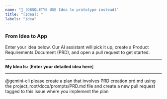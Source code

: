 ```yaml
---
name: "🚀 [OBSOLETYE USE Idea to prototype instead]"
title: "[Idea]: "
labels: "idea"
---
```


### From Idea to App

Enter your idea below. Our AI assistant will pick it up, create a Product Requirements Document (PRD), and open a pull request to get started.

---

**My Idea Is:**
[**Enter your detailed idea here**]

---

@gemini-cli please create a plan that involves PRD creation prd.md using the project_root/docs/prompts/PRD.md file and create a new pull request tagged to this issue where you implement the plan
